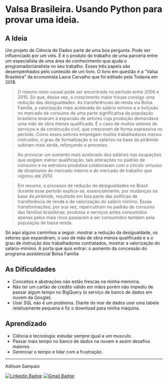 # Valsa Brasileira. Usando Python para provar uma ideia.

## A Ideia
<p ali>Um projeto de Ciência de Dados parte de uma boa pergunta. Pode ser influenciado por um viés. E é o produto do trabalho de uma parceria entre um especialista de uma área do conhecimento que ajuda o programador/analista no seu trabalho.
Esses três papeis são desempenhados pelo conteúdo de um livro. O livro em questão é a “Valsa Brasileira” da economista Laura Carvalho que foi editado pela Todavia em 2018.

> O mesmo nexo causal pode ser encontrado no período entre 2006 e 2010. Só que, dessa vez, o crescimento maior trouxe consigo uma redução das desigualdades. As transferências de renda via Bolsa Família, a valorização mais acelerada do salário mínimo e a inclusão no mercado de consumo de uma parte significativa da população brasileira levaram à expansão de setores cuja produção demandava uma mão de obra menos qualificada. É o caso de muitos setores de serviços e da construção civil, que cresceram de forma expressiva no período. Como esses setores empregam muitos trabalhadores menos instruídos, o grau de formalização e os salários na base da pirâmide subiram mais ainda, reforçando o processo.

> Ao provocar um aumento mais acelerado dos salários nas ocupações que exigiam menor qualificação, tais alterações no padrão de consumo e na estrutura produtiva colaboraram com o círculo virtuoso de dinamismo do mercado interno e do mercado de trabalho que vigorou até 2010.

> Em resumo, o processo de redução de desigualdades no Brasil durante esse período explica-se, essencialmente, por mudanças na base da pirâmide, resultado em boa parte das políticas de transferência de renda e de valorização do salário mínimo. Essas transformações, por sua vez, repercutiram no padrão de consumo das famílias brasileiras: produtos e serviços antes consumidos apenas pelos mais ricos passaram a ser consumidos também pela população de baixa renda.

Só aqui alguns caminhos a seguir: mostrar a redução da desigualdade, os setores que expandiram, o uso de mão de obra menos qualificada e a o grau de instrução dos trabalhadores contratados, mostrar a valorização do salário-mínimo. A porta que quis entrar:  o aumento da concessão do programa assistencial Bolsa Família

## As Dificuldades
- Conceitos e abstrações não estão frescas na minha memória.
- Não ter um cartão de credito válido em mãos porém não impediu de passar algum tempo no BigQuery (o serviço de banco de dados em nuvem da Google).
- Usar SQL não é um problema. Diante do mar de dados usei uma tabela relativamente pequena e fiz o download para minha máquina.


## Aprendizado
- Ciência e tecnologia: estudar sempre igual a um musculo.
- Passar mais tempo no banco de dados na nuvem e assim desafios maiores.
- Gerenciar o tempo e lidar com a frustração.



---
Adilson Sampaio

[![Linkedin Badge](https://img.shields.io/badge/-Thiago-blue?style=flat-square&logo=Linkedin&logoColor=white&link=https://www.linkedin.com/in/adilson-sampaio-00929aa/)](https://www.linkedin.com/in/adilson-sampaio-00929aa/)
[![Gmail Badge](https://img.shields.io/badge/-adilsam@gmail.com-c14438?style=flat-square&logo=Gmail&logoColor=white&link=mailto:adilsam@gmail.com)](mailto:adilsam@gmail.com)
  
  
